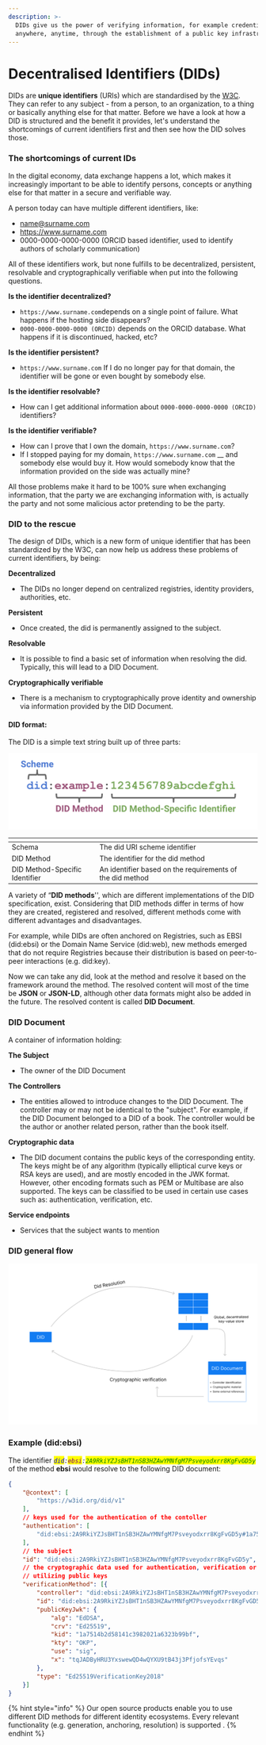 ```yaml
---
description: >-
  DIDs give us the power of verifying information, for example credentials,
  anywhere, anytime, through the establishment of a public key infrastructure.
---
```


# Decentralised Identifiers (DIDs)

DIDs are **unique identifiers** (URIs) which are standardised by the [W3C](https://www.w3.org/TR/did-core). They can refer to any subject - from a person, to an organization, to a thing or basically anything else for that matter. Before we have a look at how a DID is structured and the benefit it provides, let's understand the shortcomings of current identifiers first and then see how the DID solves those.

### The shortcomings of current IDs

In the digital economy, data exchange happens a lot, which makes it increasingly important to be able to identify persons, concepts or anything else for that matter in a secure and verifiable way.&#x20;

A person today can have multiple different identifiers, like:

* name@surname.com
* https://www.surname.com
* 0000-0000-0000-0000 (ORCID based identifier, used to identify authors of scholarly communication)

All of these identifiers work, but none fulfills to be decentralized, persistent, resolvable and cryptographically verifiable when put into the following questions.

**Is the identifier decentralized?**

* `https://www.surname.com`depends on a single point of failure. What happens if the hosting side disappears?
* `0000-0000-0000-0000 (ORCID)` depends on the ORCID database. What happens if it is discontinued, hacked, etc?

**Is the identifier persistent?**

* `https://www.surname.com` If I do no longer pay for that domain, the identifier will be gone or even bought by somebody else.

**Is the identifier resolvable?**

* How can I get additional information about `0000-0000-0000-0000 (ORCID)` identifiers?

**Is  the identifier verifiable?**

* How can I prove that I own the domain, `https://www.surname.com`?
* If I stopped paying for my domain, `https://www.surname.com` __ and somebody else would buy it. How would somebody know that the information provided on the side was actually mine?

All those problems make it hard to be 100% sure when exchanging information, that the party we are exchanging information with, is actually the party and not some malicious actor pretending to be the party.

### **DID to the rescue**

The design of DIDs, which is a new form of unique identifier that has been standardized by the W3C, can now help us address these problems of current identifiers, by being:

**Decentralized**

* The DIDs no longer depend on centralized registries, identity providers, authorities, etc.

**Persistent**

* Once created, the did is permanently assigned to the subject.

**Resolvable**

* It is possible to find a basic set of information when resolving the did. Typically, this will lead to a DID Document.

**Cryptographically verifiable**

* There is a mechanism to cryptographically prove identity and ownership via information provided by the DID Document.



#### **DID format:**

The DID is a simple text string built up of three parts:&#x20;

![](../../../.gitbook/assets/did-format-example.png)

<table data-header-hidden><thead><tr><th></th><th></th><th data-hidden></th></tr></thead><tbody><tr><td>Schema</td><td>The did <strong></strong> URI scheme identifier</td><td></td></tr><tr><td>DID Method</td><td>The identifier for the did method</td><td></td></tr><tr><td>DID Method-Specific Identifier</td><td>An identifier based on the requirements of the did method</td><td></td></tr></tbody></table>

&#x20;

A variety of “**DID methods**'', which are different implementations of the DID specification, exist. Considering that DID methods differ in terms of how they are created, registered and resolved, different methods come with different advantages and disadvantages.&#x20;

For example, while DIDs are often anchored on Registries, such as EBSI (did:ebsi) or the Domain Name Service (did:web), new methods emerged that do not require Registries because their distribution is based on peer-to-peer interactions (e.g. did:key).

Now we can take any did, look at the method and resolve it based on the framework around the method. The resolved content will most of the time be **JSON** or **JSON-LD**, although other data formats might also be added in the future. The resolved content is called **DID Document**.&#x20;



### **DID Document**

A container of information holding:

**The Subject**&#x20;

* The owner of the DID Document&#x20;

**The Controllers**

* The entities allowed to introduce changes to the DID Document. The controller may or may not be identical to the "subject". For example, if the DID Document belonged to a DID of a book. The controller would be the author or another related person, rather than the book itself.

**Cryptographic data**

* The DID document contains the public keys of the corresponding entity. The keys might be of any algorithm (typically elliptical curve keys or RSA keys are used), and are mostly encoded in the JWK format. However, other encoding formats such as PEM or Multibase are also supported. The keys can be classified to be used in certain use cases such as: authentication, verification, etc.

**Service endpoints**

* Services that the subject wants to mention

### DID general flow

![](../../../.gitbook/assets/DID-flow.png)

### Example  (did:ebsi)

The identifier _<mark style="color:blue;">`did`</mark>`:`<mark style="color:purple;">`ebsi`</mark>`:`<mark style="color:green;">`2A9RkiYZJsBHT1nSB3HZAwYMNfgM7Psveyodxrr8KgFvGD5y`</mark>_ of the method **ebsi** would resolve to the following DID document:

```json
{
    "@context": [
        "https://w3id.org/did/v1"
    ],
    // keys used for the authentication of the contoller
    "authentication": [
        "did:ebsi:2A9RkiYZJsBHT1nSB3HZAwYMNfgM7Psveyodxrr8KgFvGD5y#1a7514b2d58141c3982021a6323b99bf"
    ],
    // the subject
    "id": "did:ebsi:2A9RkiYZJsBHT1nSB3HZAwYMNfgM7Psveyodxrr8KgFvGD5y",
    // the cryptographic data used for authentication, verification or other use cases
    // utilizing public keys
    "verificationMethod": [{
        "controller": "did:ebsi:2A9RkiYZJsBHT1nSB3HZAwYMNfgM7Psveyodxrr8KgFvGD5y",
        "id": "did:ebsi:2A9RkiYZJsBHT1nSB3HZAwYMNfgM7Psveyodxrr8KgFvGD5y#1a7514b2d58141c3982021a6323b99bf",
        "publicKeyJwk": {
            "alg": "EdDSA",
            "crv": "Ed25519",
            "kid": "1a7514b2d58141c3982021a6323b99bf",
            "kty": "OKP",
            "use": "sig",
            "x": "tqJADByHRU3YxswewQD4wQYXU9tB43j3PfjofsYEvqs"
        },
        "type": "Ed25519VerificationKey2018"
    }]
}
```



{% hint style="info" %}
Our open source products enable you to use different DID methods for different identity ecosystems. Every relevant functionality (e.g. generation, anchoring, resolution) is supported .
{% endhint %}
